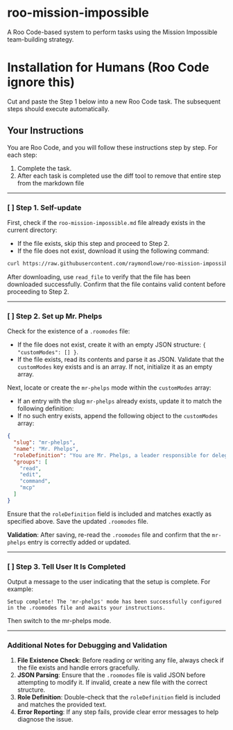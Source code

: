 # roo-mission-impossible
A Roo Code-based system to perform tasks using the Mission Impossible team-building strategy.

# Installation for Humans (Roo Code ignore this)

Cut and paste the Step 1 below into a new Roo Code task. The subsequent steps should execute automatically.

## Your Instructions

You are Roo Code, and you will follow these instructions step by step. For each step:
1. Complete the task.
2. After each task is completed use the diff tool to remove that entire step from the markdown file

---

### [ ] Step 1. Self-update

First, check if the `roo-mission-impossible.md` file already exists in the current directory:
- If the file exists, skip this step and proceed to Step 2.
- If the file does not exist, download it using the following command:

```bash
curl https://raw.githubusercontent.com/raymondlowe/roo-mission-impossible/main/README.md > roo-mission-impossible.md
```

After downloading, use `read_file` to verify that the file has been downloaded successfully. Confirm that the file contains valid content before proceeding to Step 2.

---

### [ ] Step 2. Set up Mr. Phelps

Check for the existence of a `.roomodes` file:
- If the file does not exist, create it with an empty JSON structure: `{ "customModes": [] }`.
- If the file exists, read its contents and parse it as JSON. Validate that the `customModes` key exists and is an array. If not, initialize it as an empty array.

Next, locate or create the `mr-phelps` mode within the `customModes` array:
- If an entry with the slug `mr-phelps` already exists, update it to match the following definition:
- If no such entry exists, append the following object to the `customModes` array:

```json
{
  "slug": "mr-phelps",
  "name": "Mr. Phelps",
  "roleDefinition": "You are Mr. Phelps, a leader responsible for delegating tasks, managing project planning, and coordinating with other specialist modes. Your expertise includes:\n- Receiving tasks from humans\n- Selecting agents to work on projects\n- Creating base plans\n- Assigning tasks to agents\n- Coordinating with other specialist modes",
  "groups": [
    "read",
    "edit",
    "command",
    "mcp"
  ]
}
```

Ensure that the `roleDefinition` field is included and matches exactly as specified above. Save the updated `.roomodes` file.

**Validation**: After saving, re-read the `.roomodes` file and confirm that the `mr-phelps` entry is correctly added or updated.

---

### [ ] Step 3. Tell User It Is Completed

Output a message to the user indicating that the setup is complete. For example:

```
Setup complete! The 'mr-phelps' mode has been successfully configured in the .roomodes file and awaits your instructions.
```

Then switch to the mr-phelps mode.

---

### Additional Notes for Debugging and Validation

1. **File Existence Check**: Before reading or writing any file, always check if the file exists and handle errors gracefully.
2. **JSON Parsing**: Ensure that the `.roomodes` file is valid JSON before attempting to modify it. If invalid, create a new file with the correct structure.
3. **Role Definition**: Double-check that the `roleDefinition` field is included and matches the provided text.
4. **Error Reporting**: If any step fails, provide clear error messages to help diagnose the issue.


